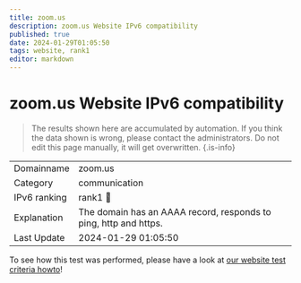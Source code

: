 ```yaml
---
title: zoom.us
description: zoom.us Website IPv6 compatibility
published: true
date: 2024-01-29T01:05:50
tags: website, rank1
editor: markdown
---
```


# zoom.us Website IPv6 compatibility

> The results shown here are accumulated by automation. If you think the data shown is wrong, please contact the administrators. 
> Do not edit this page manually, it will get overwritten.
{.is-info}


|   |   |
| - | - |
| Domainname | zoom.us
| Category | communication |
| IPv6 ranking | rank1 :1st_place_medal: |
| Explanation | The domain has an AAAA record, responds to ping, http and https. |
| Last Update | 2024-01-29 01:05:50 |

To see how this test was performed, please have a look at [our website test criteria howto](/howto/testcriteria/website)!

